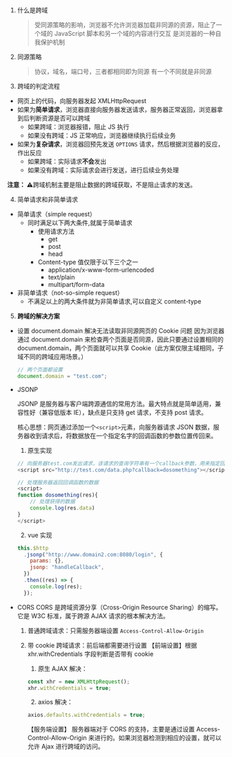 1. 什么是跨域

   > 受同源策略的影响，浏览器不允许浏览器加载非同源的资源，阻止了一个域的 JavaScript 脚本和另一个域的内容进行交互
   > 是浏览器的一种自我保护机制

2. 同源策略

   > 协议，域名，端口号，三者都相同即为同源
   > 有一个不同就是非同源

3. 跨域的判定流程

- 网页上的代码，向服务器发起 XMLHttpRequest
- 如果为**简单请求**，浏览器直接向服务器发送请求，服务器正常返回，浏览器拿到后判断资源是否可以跨域
  - 如果跨域：浏览器报错，阻止 JS 执行
  - 如果没有跨域：JS 正常响应，浏览器继续执行后续业务
- 如果为**复杂请求**，浏览器回预先发送 `OPTIONS` 请求，然后根据浏览器的反应，作出反应
  - 如果跨域：实际请求**不会**发出
  - 如果没有跨域：实际请求会进行发送，进行后续业务处理

**注意： ⚠️**跨域机制主要是阻止数据的跨域获取，不是阻止请求的发送。

4. 简单请求和非简单请求

- 简单请求（simple request）
  - 同时满足以下两大条件,就属于简单请求
    - 使用请求方法
      - get
      - post
      - head
    - Content-type 值仅限于以下三个之一
      - application/x-www-form-urlencoded
      - text/plain
      - multipart/form-data
- 非简单请求（not-so-simple request）
  - 不满足以上的两大条件就为非简单请求,可以自定义 content-type

5. **跨域的解决方案**

- 设置 document.domain 解决无法读取非同源网页的 Cookie 问题
  因为浏览器通过 document.domain 来检查两个页面是否同源，因此只要通过设置相同的 document.domain，两个页面就可以共享 Cookie（此方案仅限主域相同，子域不同的跨域应用场景。）

  ```javascript
  // 两个页面都设置
  document.domain = "test.com";
  ```

- JSONP

  JSONP 是服务器与客户端跨源通信的常用方法。最大特点就是简单适用，兼容性好（兼容低版本 IE），缺点是只支持 get 请求，不支持 post 请求。

  核心思想：网页通过添加一个`<script>`元素，向服务器请求 JSON 数据，服务器收到请求后，将数据放在一个指定名字的回调函数的参数位置传回来。

  1. 原生实现

  ```javascript
  // 向服务器test.com发出请求，该请求的查询字符串有一个callback参数，用来指定回调函数的名字
  <script src="http://test.com/data.php?callback=dosomething"></script>

  // 处理服务器返回回调函数的数据
  <script>
  function dosomething(res){
      // 处理获得的数据
      console.log(res.data)
  }
  </script>
  ```

  2. vue 实现

  ```javascript
  this.$http
    .jsonp("http://www.domain2.com:8080/login", {
      params: {},
      jsonp: "handleCallback",
    })
    .then((res) => {
      console.log(res);
    });
  ```

- CORS
  CORS 是跨域资源分享（Cross-Origin Resource Sharing）的缩写。它是 W3C 标准，属于跨源 AJAX 请求的根本解决方法。

  1. 普通跨域请求：只需服务器端设置 `Access-Control-Allow-Origin`
  2. 带 cookie 跨域请求：前后端都需要进行设置
     【前端设置】根据 xhr.withCredentials 字段判断是否带有 cookie

     1. 原生 AJAX 解决：

     ```javascript
     const xhr = new XMLHttpRequest();
     xhr.withCredentials = true;
     ```

     2. axios 解决：

     ```javascript
     axios.defaults.withCredentials = true;
     ```

     【服务端设置】
     服务器端对于 CORS 的支持，主要是通过设置 Access-Control-Allow-Origin 来进行的。如果浏览器检测到相应的设置，就可以允许 Ajax 进行跨域的访问。

